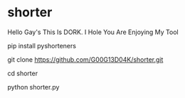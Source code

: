 # shorter
Hello Gay's This Is DORK.
I Hole You Are Enjoying My Tool

pip install pyshorteners

git clone https://github.com/G00G13D04K/shorter.git

cd shorter

python shorter.py
